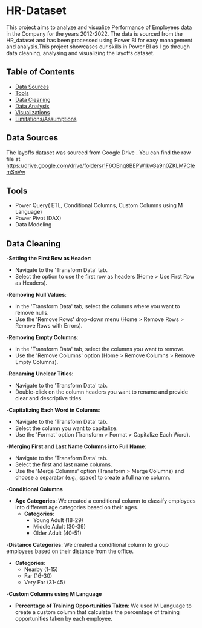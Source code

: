 # HR-Dataset
This project aims to analyze and visualize Performance of Employees data in the Company for the years 2012-2022. The data is sourced from the HR_dataset and has been processed using Power BI for easy management and analysis.This project showcases our skills in Power BI as I go through data cleaning, analysing and visualizing the layoffs dataset.
## Table of Contents

- [Data Sources](#data-sources)
- [Tools](#tools)
- [Data Cleaning](#data-cleaning)
- [Data Analysis](#data-analysis)
- [Visualizations](#visualizations)
- [Limitations/Assumptions](#limitationsassumptions)
  
## Data Sources
The layoffs dataset was sourced from Google Drive . You can find the raw file at https://drive.google.com/drive/folders/1F6OBnq8BEPWrkvGa9n0ZKLM7CIemSnVw

## Tools
- Power  Query( ETL, Conditional Columns, Custom Columns using M Language)
- Power Pivot (DAX)
- Data Modeling

##  Data Cleaning
-**Setting the First Row as Header**:
  - Navigate to the 'Transform Data' tab.
  - Select the option to use the first row as headers (Home > Use First Row as Headers).
  
-**Removing Null Values**:
  - In the 'Transform Data' tab, select the columns where you want to remove nulls.
  - Use the 'Remove Rows' drop-down menu (Home > Remove Rows > Remove Rows with Errors).
  
-**Removing Empty Columns**:
  - In the 'Transform Data' tab, select the columns you want to remove.
  - Use the 'Remove Columns' option (Home > Remove Columns > Remove Empty Columns).

-**Renaming Unclear Titles**:
  - Navigate to the 'Transform Data' tab.
  - Double-click on the column headers you want to rename and provide clear and descriptive titles.

-**Capitalizing Each Word in Columns**:
  - Navigate to the 'Transform Data' tab.
  - Select the column you want to capitalize.
  - Use the 'Format' option (Transform > Format > Capitalize Each Word).

-**Merging First and Last Name Columns into Full Name**:
  - Navigate to the 'Transform Data' tab.
  - Select the first and last name columns.
  - Use the 'Merge Columns' option (Transform > Merge Columns) and choose a separator (e.g., space) to create a full name column.

-**Conditional Columns**
- **Age Categories**: We created a conditional column to classify employees into different age categories based on their ages.
  - **Categories**: 
    - Young Adult (18-29)
    - Middle Adult (30-39)
    - Older Adult (40-51)


-**Distance Categories**: We created a conditional column to group employees based on their distance from the office.
  - **Categories**: 
    - Nearby (1-15)
    - Far (16-30)
    - Very Far (31-45)


-**Custom Columns using M Language**
- **Percentage of Training Opportunities Taken**: We used M Language to create a custom column that calculates the percentage of training opportunities taken by each employee.







